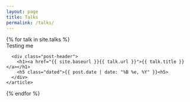 ```yaml
---
layout: page
title: Talks
permalink: /talks/
---
```


<div class="posts">
  {% for talk in site.talks %}
  <div>Testing me</div>
    <article class="post">

      <div class="post-header">
        <h1><a href="{{ site.baseurl }}{{ talk.url }}">{{ talk.title }}</a></h1>
        <h5 class="dated">{{ post.date | date: "%B %e, %Y" }}<h5>
      </div>
    </article>
  {% endfor %}
</div>
